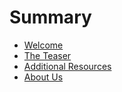# Summary

* [Welcome](README.md)  
* [The Teaser](pages/teaser.md) 
* [Additional Resources](pages/support.md)  	
* [About Us](pages/about-us.md) 

